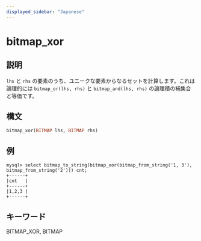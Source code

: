 ```yaml
---
displayed_sidebar: "Japanese"
---
```


# bitmap_xor

## 説明

`lhs` と `rhs` の要素のうち、ユニークな要素からなるセットを計算します。これは論理的には `bitmap_or(lhs, rhs)` と `bitmap_and(lhs, rhs)` の論理積の補集合と等価です。

## 構文

```Haskell
bitmap_xor(BITMAP lhs, BITMAP rhs)
```

## 例

```plain text
mysql> select bitmap_to_string(bitmap_xor(bitmap_from_string('1, 3'), bitmap_from_string('2'))) cnt;
+------+
|cnt   |
+------+
|1,2,3 |
+------+
```

## キーワード

BITMAP_XOR,  BITMAP
